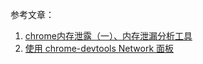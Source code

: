 参考文章：

1. [chrome内存泄露（一）、内存泄漏分析工具](https://blog.csdn.net/c11073138/article/details/84700482)
2. [使用 chrome-devtools Network 面板](https://zhuanlan.zhihu.com/p/80782291)
